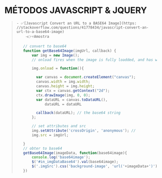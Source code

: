 # MÉTODOS JAVASCRIPT & JQUERY

>     - ✅[Javascript Convert an URL to a BASE64 Image](https: //stackoverflow.com/questions/41778434/javascript-convert-an-url-to-a-base64-image)
>         -👉⚡Amostra
>
> ``` js
>    // convert to base64
>    function getBase64Image(imgUrl, callback) {
>        var img = new Image();
>        // onload fires when the image is fully loadded, and has width and height
>
>        img.onload = function(){
>
>          var canvas = document.createElement("canvas");
>          canvas.width = img.width;
>          canvas.height = img.height;
>          var ctx = canvas.getContext("2d");
>          ctx.drawImage(img, 0, 0);
>          var dataURL = canvas.toDataURL(),
>              dataURL = dataURL
>
>          callback(dataURL); // the base64 string
>        };
>
>        // set attributes and src
>        img.setAttribute('crossOrigin', 'anonymous'); //
>        img.src = imgUrl;
>
>    }
>    // obter to base64
>    getBase64Image(imageData, function(base64image){
>        console.log('base64image');
>        $('#in_imgDataBase64').val(base64image);
>        $('.imgSrc').css('background-image', 'url('+imageData+')');
>    })
> ```
